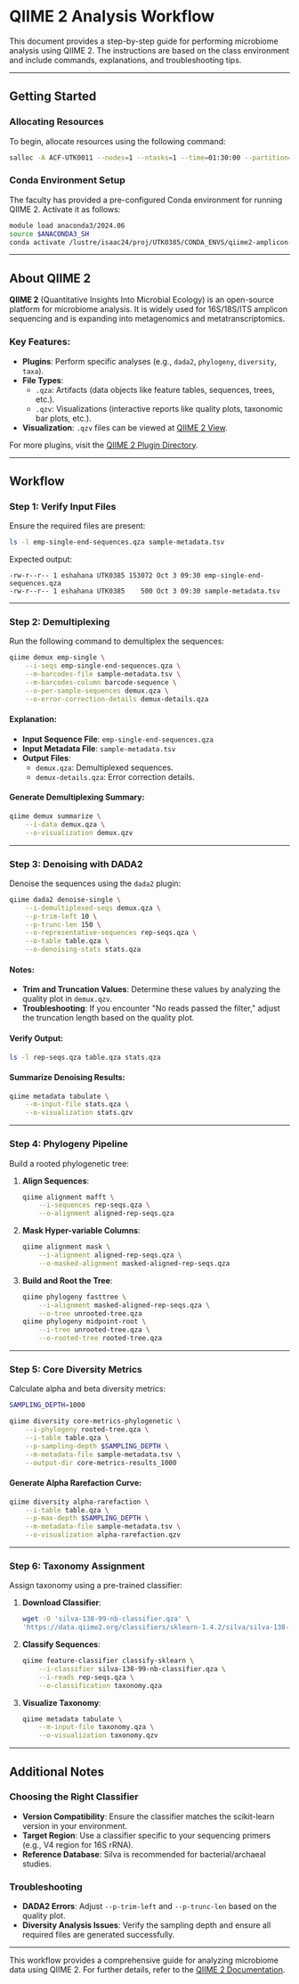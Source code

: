 # QIIME 2 Analysis Workflow

This document provides a step-by-step guide for performing microbiome analysis using QIIME 2. The instructions are based on the class environment and include commands, explanations, and troubleshooting tips.

---

## Getting Started

### Allocating Resources
To begin, allocate resources using the following command:
```bash
salloc -A ACF-UTK0011 --nodes=1 --ntasks=1 --time=01:30:00 --partition=campus
```

### Conda Environment Setup
The faculty has provided a pre-configured Conda environment for running QIIME 2. Activate it as follows:
```bash
module load anaconda3/2024.06
source $ANACONDA3_SH
conda activate /lustre/isaac24/proj/UTK0385/CONDA_ENVS/qiime2-amplicon-2025.7
```

---

## About QIIME 2

**QIIME 2** (Quantitative Insights Into Microbial Ecology) is an open-source platform for microbiome analysis. It is widely used for 16S/18S/ITS amplicon sequencing and is expanding into metagenomics and metatranscriptomics.

### Key Features:
- **Plugins**: Perform specific analyses (e.g., `dada2`, `phylogeny`, `diversity`, `taxa`).
- **File Types**:
    - `.qza`: Artifacts (data objects like feature tables, sequences, trees, etc.).
    - `.qzv`: Visualizations (interactive reports like quality plots, taxonomic bar plots, etc.).
- **Visualization**: `.qzv` files can be viewed at [QIIME 2 View](https://view.qiime2.org).

For more plugins, visit the [QIIME 2 Plugin Directory](https://amplicon-docs.qiime2.org/en/latest/references/available-plugins.html).

---

## Workflow

### Step 1: Verify Input Files
Ensure the required files are present:
```bash
ls -l emp-single-end-sequences.qza sample-metadata.tsv
```
Expected output:
```
-rw-r--r-- 1 eshahana UTK0385 153072 Oct 3 09:30 emp-single-end-sequences.qza
-rw-r--r-- 1 eshahana UTK0385    500 Oct 3 09:30 sample-metadata.tsv
```

---

### Step 2: Demultiplexing
Run the following command to demultiplex the sequences:
```bash
qiime demux emp-single \
    --i-seqs emp-single-end-sequences.qza \
    --m-barcodes-file sample-metadata.tsv \
    --m-barcodes-column barcode-sequence \
    --o-per-sample-sequences demux.qza \
    --o-error-correction-details demux-details.qza
```

#### Explanation:
- **Input Sequence File**: `emp-single-end-sequences.qza`
- **Input Metadata File**: `sample-metadata.tsv`
- **Output Files**:
    - `demux.qza`: Demultiplexed sequences.
    - `demux-details.qza`: Error correction details.

#### Generate Demultiplexing Summary:
```bash
qiime demux summarize \
    --i-data demux.qza \
    --o-visualization demux.qzv
```

---

### Step 3: Denoising with DADA2
Denoise the sequences using the `dada2` plugin:
```bash
qiime dada2 denoise-single \
    --i-demultiplexed-seqs demux.qza \
    --p-trim-left 10 \
    --p-trunc-len 150 \
    --o-representative-sequences rep-seqs.qza \
    --o-table table.qza \
    --o-denoising-stats stats.qza
```

#### Notes:
- **Trim and Truncation Values**: Determine these values by analyzing the quality plot in `demux.qzv`.
- **Troubleshooting**: If you encounter "No reads passed the filter," adjust the truncation length based on the quality plot.

#### Verify Output:
```bash
ls -l rep-seqs.qza table.qza stats.qza
```

#### Summarize Denoising Results:
```bash
qiime metadata tabulate \
    --m-input-file stats.qza \
    --o-visualization stats.qzv
```

---

### Step 4: Phylogeny Pipeline
Build a rooted phylogenetic tree:
1. **Align Sequences**:
     ```bash
     qiime alignment mafft \
         --i-sequences rep-seqs.qza \
         --o-alignment aligned-rep-seqs.qza
     ```
2. **Mask Hyper-variable Columns**:
     ```bash
     qiime alignment mask \
         --i-alignment aligned-rep-seqs.qza \
         --o-masked-alignment masked-aligned-rep-seqs.qza
     ```
3. **Build and Root the Tree**:
     ```bash
     qiime phylogeny fasttree \
         --i-alignment masked-aligned-rep-seqs.qza \
         --o-tree unrooted-tree.qza
     qiime phylogeny midpoint-root \
         --i-tree unrooted-tree.qza \
         --o-rooted-tree rooted-tree.qza
     ```

---

### Step 5: Core Diversity Metrics
Calculate alpha and beta diversity metrics:
```bash
SAMPLING_DEPTH=1000

qiime diversity core-metrics-phylogenetic \
    --i-phylogeny rooted-tree.qza \
    --i-table table.qza \
    --p-sampling-depth $SAMPLING_DEPTH \
    --m-metadata-file sample-metadata.tsv \
    --output-dir core-metrics-results_1000
```

#### Generate Alpha Rarefaction Curve:
```bash
qiime diversity alpha-rarefaction \
    --i-table table.qza \
    --p-max-depth $SAMPLING_DEPTH \
    --m-metadata-file sample-metadata.tsv \
    --o-visualization alpha-rarefaction.qzv
```

---

### Step 6: Taxonomy Assignment
Assign taxonomy using a pre-trained classifier:
1. **Download Classifier**:
     ```bash
     wget -O 'silva-138-99-nb-classifier.qza' \
     'https://data.qiime2.org/classifiers/sklearn-1.4.2/silva/silva-138-99-nb-classifier.qza'
     ```
2. **Classify Sequences**:
     ```bash
     qiime feature-classifier classify-sklearn \
         --i-classifier silva-138-99-nb-classifier.qza \
         --i-reads rep-seqs.qza \
         --o-classification taxonomy.qza
     ```
3. **Visualize Taxonomy**:
     ```bash
     qiime metadata tabulate \
         --m-input-file taxonomy.qza \
         --o-visualization taxonomy.qzv
     ```

---

## Additional Notes

### Choosing the Right Classifier
- **Version Compatibility**: Ensure the classifier matches the scikit-learn version in your environment.
- **Target Region**: Use a classifier specific to your sequencing primers (e.g., V4 region for 16S rRNA).
- **Reference Database**: Silva is recommended for bacterial/archaeal studies.

### Troubleshooting
- **DADA2 Errors**: Adjust `--p-trim-left` and `--p-trunc-len` based on the quality plot.
- **Diversity Analysis Issues**: Verify the sampling depth and ensure all required files are generated successfully.

---

This workflow provides a comprehensive guide for analyzing microbiome data using QIIME 2. For further details, refer to the [QIIME 2 Documentation](https://qiime2.org/documentation/).
